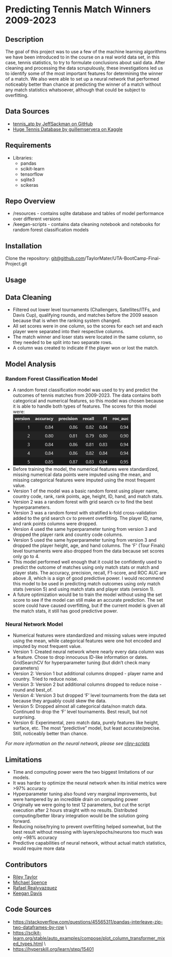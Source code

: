 # Predicting Tennis Match Winners 2009-2023 
## Description
The goal of this project was to use a few of the machine learning algorithms we have been introduced to in the course on a real world data set, in this case, tennis statistics, to try to formulate conclusions about said data. After cleaning and processing the data scrupulously, these investigations led us to identify some of the most important features for determining the winner of a match. We also were able to set up a neural network that performed noticeably better than chance at predicting the winner of a match without any match statistics whatsoever, although that could be subject to overfitting. 

## Data Sources
- [tennis_atp by JeffSackman on GitHub](https://github.com/JeffSackmann/tennis_atp)
- [Huge Tennis Database by guillemservera on Kaggle](https://www.kaggle.com/datasets/guillemservera/tennis/data)
## Requirements

- Libraries:
    - pandas
    - scikit-learn
    - tensorflow
    - sqlite3
    - scikeras

## Repo Overview
- /resources - contains sqlite database and tables of model performance over different versions
- /keegan-scripts - contains data cleaning notebook and notebooks for random forest classification models

## Installation
Clone the repository: git@github.com/TaylorMater/UTA-BootCamp-Final-Project.git

## Usage

## Data Cleaning
- Filtered out lower level tournaments (Challengers, Satellites/ITFs, and Davis Cup), qualifying rounds, and matches before the 2009 season because that is when the ranking system changed.
- All set scores were in one column, so the scores for each set and each player were separated into their respective columns.
- The match winner and loser stats were located in the same column, so they needed to be split into two separate rows. 
- A column was created to indicate if the player won or lost the match.
## Model Analysis
### Random Forest Classification Model
- A random forest classification model was used to try and predict the outcomes of tennis matches from 2009-2023. The data contains both categorical and numerical features, so this model was chosen because it is able to handle both types of features. The scores for this model were: \
![model scores](/Resources/random_forest_scores.png)
- Before training the model, the numerical features were standardized, missing numerical data points were imputed using the mean, and missing categorical features were imputed using the most frequent value.
- Version 1 of the model was a basic random forest using player name, country code, rank, rank points, age, height, ID, hand, and match stats. 
- Version 2 was a random forest with grid search cv to find the best hyperparameters.
- Version 3 was a random forest with stratified k-fold cross-validation added to the grid search cv to prevent overfitting. The player ID, name, and rank points columns were dropped.
- Version 4 used the same hyperparameter tuning from version 3 and dropped the player rank and country code columns.
- Version 5 used the same hyperparameter tuning from version 3 and dropped the player height, age, and hand columns. The 'F' (Tour Finals) level tournaments were also dropped from the data because set scores only go to 4.
- This model performed well enough that it could be confidently used to predict the outcome of matches using only match stats or match and player stats. The accuracy, precision, recall, F1-score, and ROC AUC are above .8, which is a sign of good predictive power. I would recommend this model to be used in predicting match outcomes using only match stats (version 5) and using match stats and player stats (version 1).
- A future optimization would be to train the model without using the set score to see if the model can still make an accurate prediction. The set score could have caused overfitting, but if the current model is given all the match stats, it still has good predictive power.

### Neural Network Model
- Numerical features were standardized and missing values were imputed using the mean, while categorical features were one hot encoded and imputed by most frequent value.
- Version 1: Created neural network where nearly every data column was a feature. Chose to drop innocuous ID-like information or dates. GridSearchCV for hyperparameter tuning (but didn’t check many parameters)
- Version 2: Version 1 but additional columns dropped - player name and country. Tried to reduce noise. 
- Version 3: Version 2 but additional columns dropped to reduce noise - round and best_of.
- Version 4: Version 3 but dropped ‘F’ level tournaments from the data set because they arguably could skew the data. 
- Version 5: Dropped almost all categorical data/non match data. Continued to drop the ‘F’ level tournaments. Best result, but not surprising.
- Version 6: Experimental, zero match data, purely features like height, surface, etc. The most “predictive” model, but least accurate/precise. Still, noticeably better than chance.

*For more information on the neural network, please see [riley-scripts](riley-scripts/)*


## Limitations
- Time and computing power were the two biggest limitations of our models.
- It was harder to optimize the neural network when its initial metrics were >97% accuracy
- Hyperparameter tuning also found very marginal improvements, but were hampered by an incredible drain on computing power 
- Originally we were going to test 12 parameters, but cut the script execution after 2 hours straight with no results. Distributed computing/better library integration would be the solution going forward.
- Reducing noise/trying to prevent overfitting helped somewhat, but the best result without messing with layers/epochs/neurons too much was only ~98% accuracy
- Predictive capabilities of neural network, without actual match statistics, would require more data

## Contributors
- [Riley Taylor](https://github.com/TaylorMater)
- [Michael Spence](https://github.com/michael8607)
- [Rafael Realyvazquez](https://github.com/realyvazquez7)
- [Keegan Davis](https://github.com/KeeganDavis)
## Code Sources
- https://stackoverflow.com/questions/45565311/pandas-interleave-zip-two-dataframes-by-row \
- https://scikit-learn.org/stable/auto_examples/compose/plot_column_transformer_mixed_types.html \
- https://hyperskill.org/learn/step/15401
